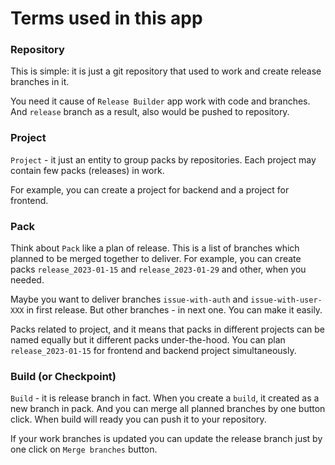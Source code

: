 # Terms used in this app

### Repository

This is simple: it is just a git repository that used to work and create release branches in it.

You need it cause of `Release Builder` app work with code and branches. And `release` branch as a result, also would be pushed to repository.

### Project

`Project` - it just an entity to group packs by repositories. Each project may contain few packs (releases) in work.

For example, you can create a project for backend and a project for frontend.

### Pack

Think about `Pack` like a plan of release. This is a list of branches which planned to be merged together to deliver.
For example, you can create packs `release_2023-01-15` and `release_2023-01-29` and other, when you needed.

Maybe you want to deliver branches `issue-with-auth` and `issue-with-user-XXX` in first release. But other branches - in next one. You can make it easily.

Packs related to project, and it means that packs in different projects can be named equally but it different packs under-the-hood. 
You can plan `release_2023-01-15` for frontend and backend project simultaneously.

### Build (or Checkpoint)

`Build` - it is release branch in fact. When you create a `build`, it created as a new branch in pack. And you can merge all planned branches by one button click.
When build will ready you can push it to your repository.

If your work branches is updated you can update the release branch just by one click on `Merge branches` button.
